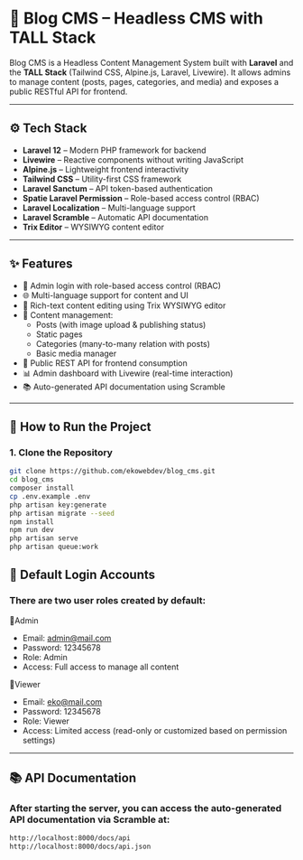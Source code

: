 # 📰 Blog CMS – Headless CMS with TALL Stack

Blog CMS is a Headless Content Management System built with **Laravel** and the **TALL Stack** (Tailwind CSS, Alpine.js, Laravel, Livewire). It allows admins to manage content (posts, pages, categories, and media) and exposes a public RESTful API for frontend.

---

## ⚙️ Tech Stack

- **Laravel 12** – Modern PHP framework for backend
- **Livewire** – Reactive components without writing JavaScript
- **Alpine.js** – Lightweight frontend interactivity
- **Tailwind CSS** – Utility-first CSS framework
- **Laravel Sanctum** – API token-based authentication
- **Spatie Laravel Permission** – Role-based access control (RBAC)
- **Laravel Localization** – Multi-language support
- **Laravel Scramble** – Automatic API documentation
- **Trix Editor** – WYSIWYG content editor

---

## ✨ Features

- 🔐 Admin login with role-based access control (RBAC)
- 🌐 Multi-language support for content and UI
- 📝 Rich-text content editing using Trix WYSIWYG editor
- 📂 Content management:
  - Posts (with image upload & publishing status)
  - Static pages
  - Categories (many-to-many relation with posts)
  - Basic media manager
- 📡 Public REST API for frontend consumption
- 📊 Admin dashboard with Livewire (real-time interaction)
- 📚 Auto-generated API documentation using Scramble

---

## 🚀 How to Run the Project

### 1. Clone the Repository
```bash
git clone https://github.com/ekowebdev/blog_cms.git
cd blog_cms
composer install
cp .env.example .env
php artisan key:generate
php artisan migrate --seed
npm install
npm run dev
php artisan serve
php artisan queue:work
```

## 👤 Default Login Accounts

### There are two user roles created by default:

🔸Admin
- Email: admin@mail.com
- Password: 12345678
- Role: Admin
- Access: Full access to manage all content

🔸Viewer
- Email: eko@mail.com
- Password: 12345678
- Role: Viewer
- Access: Limited access (read-only or customized based on permission settings)

---

## 📚 API Documentation

### After starting the server, you can access the auto-generated API documentation via Scramble at:

```bash
http://localhost:8000/docs/api
http://localhost:8000/docs/api.json
